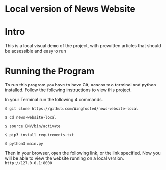 # Local version of News Website

# Intro
This is a local visual demo of the project, with prewritten articles that should be acsessible and easy to run

# Running the Program
To run this program you have to have Git, acsess to a terminal and python installed. Follow the following instructions to view this project. 

In your Terminal run the following 4 commands. 
````  
$ git clone https://github.com/Wingfooted/news-website-local

$ cd news-website-local

$ source ENV/bin/activate

$ pip3 install requirements.txt

$ python3 main.py
````

Then in your browser, open the following link, or the link specified. Now you will be able to view the website running on a local version. 
````http://127.0.0.1:8000````
